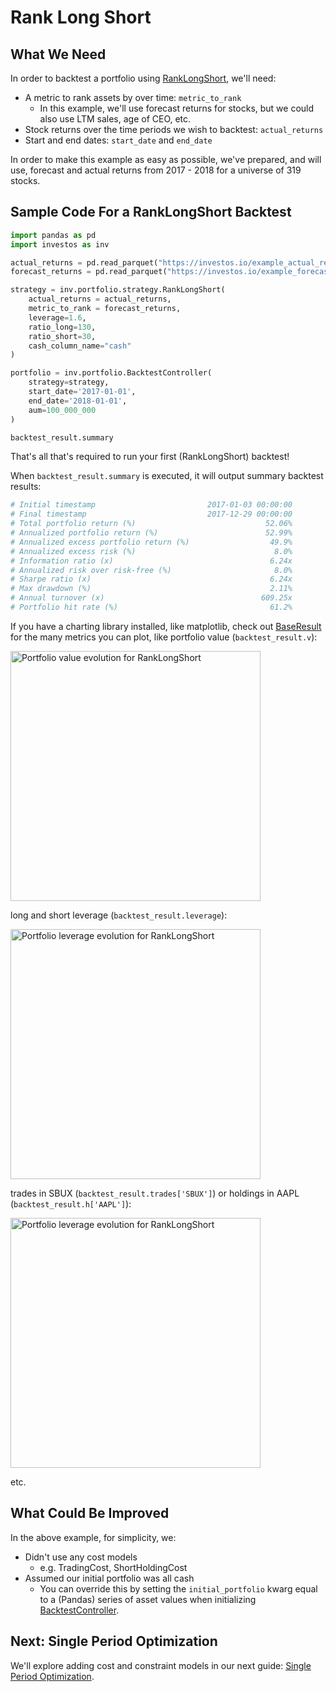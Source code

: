 <h1>Rank Long Short</h1>

## What We Need

In order to backtest a portfolio using [RankLongShort](https://github.com/ForecastOS/investos/blob/1d5fb91ab2e36f2014b5b26fe0e6001f5b89321d/investos/portfolio/strategy/rank_long_short.py), we'll need:

-   A metric to rank assets by over time: `metric_to_rank`
    -   In this example, we'll use forecast returns for stocks, but we could also use LTM sales, age of CEO, etc.
-   Stock returns over the time periods we wish to backtest: `actual_returns`
-   Start and end dates: `start_date` and `end_date`

In order to make this example as easy as possible, we've prepared, and will use, forecast and actual returns from 2017 - 2018 for a universe of 319 stocks.

## Sample Code For a RankLongShort Backtest

```python
import pandas as pd
import investos as inv

actual_returns = pd.read_parquet("https://investos.io/example_actual_returns.parquet")
forecast_returns = pd.read_parquet("https://investos.io/example_forecast_returns.parquet")

strategy = inv.portfolio.strategy.RankLongShort(
    actual_returns = actual_returns,
    metric_to_rank = forecast_returns,
    leverage=1.6,
    ratio_long=130,
    ratio_short=30,
    cash_column_name="cash"
)

portfolio = inv.portfolio.BacktestController(
    strategy=strategy,
    start_date='2017-01-01',
    end_date='2018-01-01',
    aum=100_000_000
)

backtest_result.summary
```

That's all that's required to run your first (RankLongShort) backtest!

When `backtest_result.summary` is executed, it will output summary backtest results:

```python
# Initial timestamp                         2017-01-03 00:00:00
# Final timestamp                           2017-12-29 00:00:00
# Total portfolio return (%)                             52.06%
# Annualized portfolio return (%)                        52.99%
# Annualized excess portfolio return (%)                  49.9%
# Annualized excess risk (%)                               8.0%
# Information ratio (x)                                   6.24x
# Annualized risk over risk-free (%)                       8.0%
# Sharpe ratio (x)                                        6.24x
# Max drawdown (%)                                        2.11%
# Annual turnover (x)                                   609.25x
# Portfolio hit rate (%)                                  61.2%
```

If you have a charting library installed, like matplotlib, check out [BaseResult](https://github.com/ForecastOS/investos/blob/1d5fb91ab2e36f2014b5b26fe0e6001f5b89321d/investos/portfolio/result/base_result.py) for the many metrics you can plot, like portfolio value (`backtest_result.v`):

<img src="/guide_images/rank_long_short_v_evo.png" alt="Portfolio value evolution for RankLongShort" width="400" />

long and short leverage (`backtest_result.leverage`):

<img src="/guide_images/rank_long_short_lev_evo.png" alt="Portfolio leverage evolution for RankLongShort" width="400" />

trades in SBUX (`backtest_result.trades['SBUX']`) or holdings in AAPL (`backtest_result.h['AAPL']`):

<img src="/guide_images/rank_long_short_h_aapl_evo.png" alt="Portfolio leverage evolution for RankLongShort" width="400" />

etc.

## What Could Be Improved

In the above example, for simplicity, we:

-   Didn't use any cost models
    -   e.g. TradingCost, ShortHoldingCost
-   Assumed our initial portfolio was all cash
    -   You can override this by setting the `initial_portfolio` kwarg equal to a (Pandas) series of asset values when initializing [BacktestController](https://github.com/ForecastOS/investos/blob/1d5fb91ab2e36f2014b5b26fe0e6001f5b89321d/investos/portfolio/backtest_controller.py#L19).

## Next: Single Period Optimization

We'll explore adding cost and constraint models in our next guide: [Single Period Optimization](/guides/simple_examples/spo).
